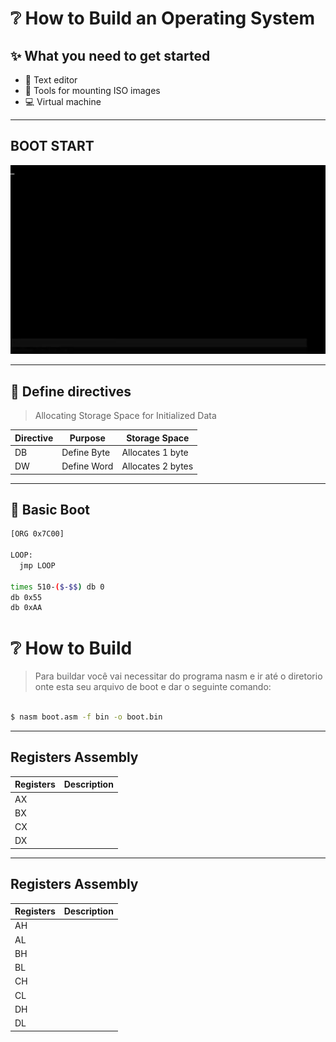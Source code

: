 # ❔ How to Build an Operating System

## ✨ What you need to get started

- 📝 Text editor
- 📀 Tools for mounting ISO images
- 💻 Virtual machine

---

## BOOT START

<p align="center">
  <img alt="Boot" title="Boot" src="readme/boot.gif" width="700px" />
</p>

---

## 🔖 Define directives

>   Allocating Storage Space for Initialized Data


|     Directive       |    Purpose    |      Storage Space      |
|---------------------|---------------|-------------------------|
|         DB          | Define Byte   | Allocates 1 byte        |   
|         DW          | Define Word   | Allocates 2 bytes       |


---

## 💾 Basic Boot

```bash
[ORG 0x7C00]

LOOP:
  jmp LOOP

times 510-($-$$) db 0
db 0x55
db 0xAA
```

# ❔ How to Build

> Para buildar você vai necessitar do programa nasm e ir até o diretorio onte esta seu arquivo de boot e dar o seguinte comando:

```bash

$ nasm boot.asm -f bin -o boot.bin

```

---


## Registers Assembly


|      Registers      |        Description            |
|---------------------|-------------------------------|
|         AX          |                               |   
|         BX          |                               |
|         CX          |                               |
|         DX          |                               |

---

## Registers Assembly

|      Registers      |        Description            |
|---------------------|-------------------------------|
|         AH          |                               |   
|         AL          |                               |
|         BH          |                               |
|         BL          |                               |
|         CH          |                               |
|         CL          |                               |
|         DH          |                               |
|         DL          |                               |





